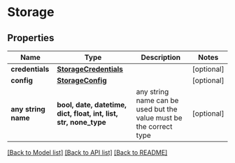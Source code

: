 # Storage


## Properties
Name | Type | Description | Notes
------------ | ------------- | ------------- | -------------
**credentials** | [**StorageCredentials**](StorageCredentials.md) |  | [optional] 
**config** | [**StorageConfig**](StorageConfig.md) |  | [optional] 
**any string name** | **bool, date, datetime, dict, float, int, list, str, none_type** | any string name can be used but the value must be the correct type | [optional]

[[Back to Model list]](../README.md#documentation-for-models) [[Back to API list]](../README.md#documentation-for-api-endpoints) [[Back to README]](../README.md)


